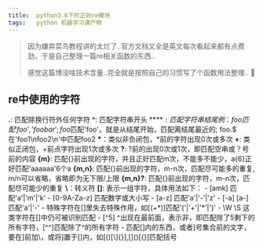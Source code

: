 ```yaml
---
title:	python3.6下的正则re模块
tags:	python 机器学习课产物
---
```


> 因为嫌弃菜鸟教程讲的太烂了..官方文档又全是英文每次看起来都有点费劲，于是自己整理一篇re相关函数的东西..
>
> 感觉这篇博没啥技术含量..完全就是按照自己的习惯写了个函数用法整理.. 🌝

## re中使用的字符

**.**: 匹配除换行符外任何字符
**^**: 匹配字符串开头
**$**: 匹配字符串结尾 例： foo匹配'foo','foobar'; foo$匹配'foo'，就是从结尾开始，匹配离结尾最近的; foo.$ 在'foo1\nfoo2\n'中匹配foo2
**\***：类似非负闭包，\*前的字符出现0次或多次
**+**: 类似正闭包，+前点字符出现1次或多次
**?**: ?前的出现0次或1次，即匹配空串或？号前的内容
**{m}**: 匹配{}前出现的字符，并且正好匹配m次，不能多不能少，a{6}正好匹配'aaaaaa'6个a
**{m,n}**: 匹配{}前出现的字符，m-n次，匹配尽可能多的重复, m/n可以省略，省略即为无下限/上限
**{m,n}?**: 匹配{}前出现的字符，m-n次，匹配尽可能少的重复
**\\**：转义符
**[]**: 表示一组字符，具体用法如下：
	- [amk] 匹配'a'|'m'|'k'
	- [0-9A-Za-z] 匹配数字或大小写
	- [a\-z] 匹配'a'|'-'|'z'
	- [-a] [a-] 匹配'a'|'-'
	- 特殊字符在[]里失去特殊作用，如[(+\*)]匹配'('|'+'|'\*'|')' 
	- \W \S 这类字符在[]中仍可被识别匹配
	- [^5] ^出现在最前面，表示非，即匹配除了5剩下的所有字符，[^^]匹配除了^的所有字符
	- 匹配[]内的东西，或者]号集合前的文字，要在]前加\，或将]置于[]内，如[()[\\]{}],\[]()[{}]匹配括号
